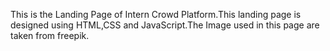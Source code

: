 This is the Landing Page of Intern Crowd Platform.This landing page is designed using HTML,CSS and JavaScript.The Image used in this page are taken from freepik.
